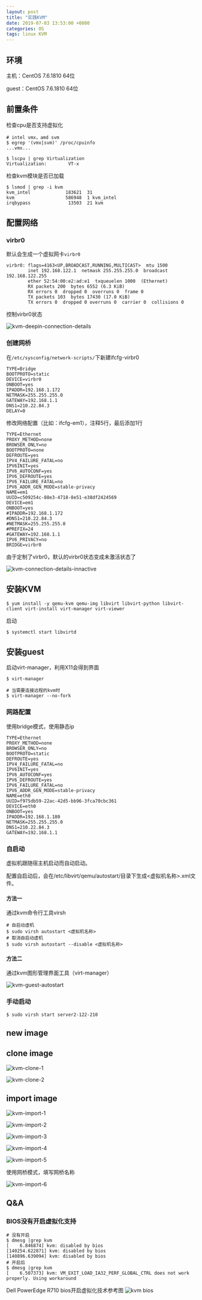```yaml
---
layout: post
title: "实践KVM"
date: 2019-07-03 13:53:00 +0800
categories: OS
tags: linux KVM
---
```


## 环境

主机：CentOS 7.6.1810 64位

guest：CentOS 7.6.1810 64位

## 前置条件

检查cpu是否支持虚拟化

```shell
# intel vmx，amd svm
$ egrep '(vmx|svm)' /proc/cpuinfo
...vmx...

$ lscpu | grep Virtualization
Virtualization:        VT-x
```

检查kvm模块是否已加载

```shell
$ lsmod | grep -i kvm
kvm_intel             183621  31 
kvm                   586948  1 kvm_intel
irqbypass              13503  21 kvm
```

## 配置网络

### virbr0

默认会生成一个虚拟网卡`virbr0`

```
virbr0: flags=4163<UP,BROADCAST,RUNNING,MULTICAST>  mtu 1500
        inet 192.168.122.1  netmask 255.255.255.0  broadcast 192.168.122.255
        ether 52:54:00:e2:ad:e1  txqueuelen 1000  (Ethernet)
        RX packets 200  bytes 6552 (6.3 KiB)
        RX errors 0  dropped 0  overruns 0  frame 0
        TX packets 103  bytes 17430 (17.0 KiB)
        TX errors 0  dropped 0 overruns 0  carrier 0  collisions 0
```

控制virbr0状态

![kvm-deepin-connection-details](/images/kvm-deepin-connection-details.png)

### 创建网桥

在`/etc/sysconfig/network-scripts/`下新建ifcfg-virbr0

```
TYPE=Bridge
BOOTPROTO=static
DEVICE=virbr0
ONBOOT=yes
IPADDR=192.168.1.172
NETMASK=255.255.255.0
GATEWAY=192.168.1.1
DNS1=210.22.84.3
DELAY=0
```

修改网络配置（比如：ifcfg-em1），注释5行，最后添加1行

```
TYPE=Ethernet
PROXY_METHOD=none
BROWSER_ONLY=no
BOOTPROTO=none
DEFROUTE=yes
IPV4_FAILURE_FATAL=no
IPV6INIT=yes
IPV6_AUTOCONF=yes
IPV6_DEFROUTE=yes
IPV6_FAILURE_FATAL=no
IPV6_ADDR_GEN_MODE=stable-privacy
NAME=em1
UUID=c509254c-88e3-4718-8e51-e38df2424569
DEVICE=em1
ONBOOT=yes
#IPADDR=192.168.1.172
#DNS1=210.22.84.3
#NETMASK=255.255.255.0
#PREFIX=24
#GATEWAY=192.168.1.1
IPV6_PRIVACY=no
BRIDGE=virbr0
```

由于定制了virbr0，默认的virbr0状态变成未激活状态了

![kvm-connection-details-innactive](/images/kvm-connection-details-innactive.png)

## 安装KVM

```shell
$ yum install -y qemu-kvm qemu-img libvirt libvirt-python libvirt-client virt-install virt-manager virt-viewer
```

启动

```shell
$ systemctl start libvirtd
```

## 安装guest

启动virt-manager，利用X11会得到界面

```shell
$ virt-manager

# 当需要连接远程的kvm时
$ virt-manager --no-fork
```

### 网路配置

使用bridge模式，使用静态ip

```
TYPE=Ethernet
PROXY_METHOD=none
BROWSER_ONLY=no
BOOTPROTO=static
DEFROUTE=yes
IPV4_FAILURE_FATAL=no
IPV6INIT=yes
IPV6_AUTOCONF=yes
IPV6_DEFROUTE=yes
IPV6_FAILURE_FATAL=no
IPV6_ADDR_GEN_MODE=stable-privacy
NAME=eth0
UUID=f975db59-22ac-42d5-bb96-3fca70cbc361
DEVICE=eth0
ONBOOT=yes
IPADDR=192.168.1.180
NETMASK=255.255.255.0
DNS1=210.22.84.3
GATEWAY=192.168.1.1
```

### 自启动

虚拟机跟随宿主机启动而自动启动。

配置自启动后，会在/etc/libvirt/qemu/autostart/目录下生成<虚拟机名称>.xml文件。

#### 方法一

通过kvm命令行工具virsh

```shell
# 自启动虚机
$ sudo virsh autostart <虚拟机名称>
# 取消自启动虚机
$ sudo virsh autostart --disable <虚拟机名称>
```

#### 方法二

通过kvm图形管理界面工具（virt-manager）

![kvm-guest-autostart](/images/kvm-guest-autostart.png)

### 手动启动

```shell
$ sudo virsh start server2-122-210
```



## new image

## clone image

![kvm-clone-1](/images/kvm-clone-1.png)

![kvm-clone-2](/images/kvm-clone-2.png)

## import image

![kvm-import-1](/images/kvm-import-1.png)

![kvm-import-2](/images/kvm-import-2.png)

![kvm-import-3](/images/kvm-import-3.png)

![kvm-import-4](/images/kvm-import-4.png)

![kvm-import-5](/images/kvm-import-5.png)

使用网桥模式，填写网桥名称

![kvm-import-6](/images/kvm-import-6.png)

## Q&A

### BIOS没有开启虚拟化支持

```shell
# 没有开启
$ dmesg |grep kvm
[    6.846874] kvm: disabled by bios
[140254.622871] kvm: disabled by bios
[140896.639094] kvm: disabled by bios
# 开启后
$ dmesg |grep kvm
[    6.507373] kvm: VM_EXIT_LOAD_IA32_PERF_GLOBAL_CTRL does not work properly. Using workaround
```

Dell PowerEdge R710 bios开启虚拟化技术参考图
![kvm bios](/images/kvm-bios.jpg)